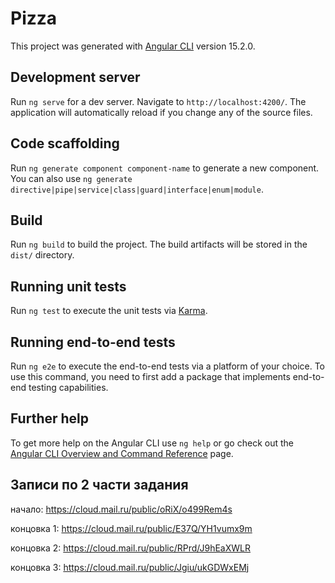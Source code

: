 # Pizza

This project was generated with [Angular CLI](https://github.com/angular/angular-cli) version 15.2.0.

## Development server

Run `ng serve` for a dev server. Navigate to `http://localhost:4200/`. The application will automatically reload if you change any of the source files.

## Code scaffolding

Run `ng generate component component-name` to generate a new component. You can also use `ng generate directive|pipe|service|class|guard|interface|enum|module`.

## Build

Run `ng build` to build the project. The build artifacts will be stored in the `dist/` directory.

## Running unit tests

Run `ng test` to execute the unit tests via [Karma](https://karma-runner.github.io).

## Running end-to-end tests

Run `ng e2e` to execute the end-to-end tests via a platform of your choice. To use this command, you need to first add a package that implements end-to-end testing capabilities.

## Further help

To get more help on the Angular CLI use `ng help` or go check out the [Angular CLI Overview and Command Reference](https://angular.io/cli) page.

## Записи по 2 части задания

начало: https://cloud.mail.ru/public/oRiX/o499Rem4s

концовка 1: https://cloud.mail.ru/public/E37Q/YH1vumx9m

концовка 2: https://cloud.mail.ru/public/RPrd/J9hEaXWLR

концовка 3: https://cloud.mail.ru/public/Jgiu/ukGDWxEMj

